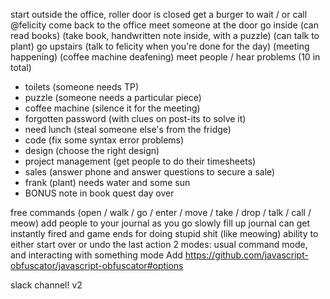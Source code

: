 start outside the office, roller door is closed
get a burger to wait / or call @felicity
come back to the office
meet someone at the door
go inside (can read books) (take book, handwritten note inside, with a puzzle) (can talk to plant)
go upstairs (talk to felicity when you're done for the day) (meeting happening) (coffee machine deafening)
meet people / hear problems (10 in total)
 - toilets (someone needs TP)
 - puzzle (someone needs a particular piece)
 - coffee machine (silence it for the meeting)
 - forgotten password (with clues on post-its to solve it)
 - need lunch (steal someone else's from the fridge)
 - code (fix some syntax error problems)
 - design (choose the right design)
 - project management (get people to do their timesheets)
 - sales (answer phone and answer questions to secure a sale)
 - frank (plant) needs water and some sun
 - BONUS note in book quest
day over


free commands (open / walk / go / enter / move / take / drop / talk / call / meow)
add people to your journal as you go
slowly fill up journal
can get instantly fired and game ends for doing stupid shit (like meowing)
ability to either start over or undo the last action
2 modes: usual command mode, and interacting with something mode
Add https://github.com/javascript-obfuscator/javascript-obfuscator#options

slack channel! v2
